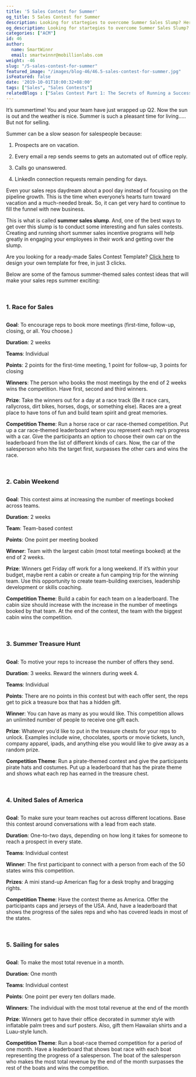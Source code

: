```yaml
---
title: '5 Sales Contest for Summer'
og_title: 5 Sales Contest for Summer
description: Looking for startegies to overcome Summer Sales Slump? Here are 5 interesting sales contests to help you with that
og_description: Looking for startegies to overcome Summer Sales Slump? Here are 5 interesting sales contests to help you with that
categories: ["ACM"]
id: 46
author:
  name: SmartWinnr
  email: smartwinnr@mobillionlabs.com
weight: -46
slug: "/5-sales-contest-for-summer"
featured_image: "/images/blog-46/46.5-sales-contest-for-summer.jpg"
isFeatured: false
date: '2019-10-01T10:00:32+08:00'
tags: ["Sales", "Sales Contests"]
relatedBlogs : ["Sales Contest Part 1: The Secrets of Running a Successful Sales Contest", "Sales Contest Part 3: 9 Proven Sales Contests that Drive Productivity", "Top 20 Sales Contest Names", "Sales Contest Communication Template"]
---
```


It’s summertime! You and your team have just wrapped up Q2. Now the sun is out and the weather is nice.  Summer is such a pleasant time for living….. But not for selling.

Summer can be a slow season for salespeople because:

1. Prospects are on vacation. 

2. Every email a rep sends seems to gets an automated out of office reply. 

3. Calls go unanswered. 

4. LinkedIn connection requests remain pending for days.

Even your sales reps daydream about a pool day instead of focusing on the pipeline growth. This is the time when everyone’s hearts turn toward vacation and a much-needed break. So, it can get very hard to continue to fill the funnel with new business. 

This is what is called **summer sales slump**. And, one of the best ways to get over this slump is to conduct some interesting and fun sales contests. Creating and running short summer sales incentive programs will help greatly in engaging your employees in their work and getting over the slump.

<div class="ml_pro_tip ml-margin-top20 ml-margin-bottom20">
  Are you looking for a ready-made <span class="ml_text_bold">Sales Contest Template?</span> <a href="https://tools.smartwinnr.com" target="_blank" class="ml_custom_link">Click here</a> to design your own template for free, in just 3 clicks.
</div>

Below are some of the famous summer-themed sales contest ideas that will make your sales reps summer exciting:

<br>

### **1. Race for Sales**

<img alt="" src="/images/blog-46/Slice (2)_pixel_quite_black_portrait.png" class="ml-padding-top0 ml-padding-bottom0">

**Goal**: To encourage reps to book more meetings (first-time, follow-up, closing, or all. You choose.)

**Duration**: 2 weeks

**Teams**: Individual

**Points**: 2 points for the first-time meeting, 1 point for follow-up, 3 points for closing

**Winners**: The person who books the most meetings by the end of 2 weeks wins the competition. Have first, second and third winners.

**Prize**: Take the winners out for a day at a race track (Be it race cars, rallycross, dirt bikes, horses, dogs, or something else). Races are a great place to have tons of fun and build team spirit and great memories.

**Competition Theme**: Run a horse race or car race-themed competition. Put up a car race-themed leaderboard where you represent each rep’s progress with a car. Give the participants an option to choose their own car on the leaderboard from the list of different kinds of cars. Now, the car of the salesperson who hits the target first, surpasses the other cars and wins the race.

<br>

### **2. Cabin Weekend**

<img alt="" src="/images/blog-46/cabin_pixel_quite_black_portrait.png" class="ml-padding-top0 ml-padding-bottom0">

**Goal**: This contest aims at increasing the number of meetings booked across teams.

**Duration**: 2 weeks

**Team**: Team-based contest 

**Points**: One point per meeting booked

**Winner**: Team with the largest cabin (most total meetings booked) at the end of 2 weeks.

**Prize**: Winners get Friday off work for a long weekend. If it’s within your budget, maybe rent a cabin or create a fun camping trip for the winning team. Use this opportunity to create team-building exercises, leadership development or skills coaching.

**Competition Theme**: Build a cabin for each team on a leaderboard. The cabin size should increase with the increase in the number of meetings booked by that team. At the end of the contest, the team with the biggest cabin wins the competition.

<br>

### **3. Summer Treasure Hunt**

<img alt="" src="/images/blog-46/hunt_pixel_quite_black_portrait.png" class="ml-padding-top0 ml-padding-bottom0">

**Goal**: To motive your reps to increase the number of offers they send.

**Duration**: 3 weeks. Reward the winners during week 4.

**Teams**: Individual

**Points**: There are no points in this contest but with each offer sent, the reps get to pick a treasure box that has a hidden gift.

**Winner**: You can have as many as you would like. This competition allows an unlimited number of people to receive one gift each.

**Prize**: Whatever you’d like to put in the treasure chests for your reps to unlock. Examples include wine, chocolates, sports or movie tickets, lunch, company apparel, ipads, and anything else you would like to give away as a random prize.

**Competition Theme**: Run a pirate-themed contest and give the participants pirate hats and costumes. Put up a leaderboard that has the pirate theme and shows what each rep has earned in the treasure chest.

<br>

### **4. United Sales of America**

<img alt="" src="/images/blog-46/USA_pixel_quite_black_portrait.png" class="ml-padding-top0 ml-padding-bottom0">

**Goal**: To make sure your team reaches out across different locations. Base this contest around conversations with a lead from each state.

**Duration**: One-to-two days, depending on how long it takes for someone to reach a prospect in every state.

**Teams**: Individual contest

**Winner**: The first participant to connect with a person from each of the 50 states wins this competition.

**Prizes**: A mini stand-up American flag for a desk trophy and bragging rights.

**Competition Theme**: Have the contest theme as America. Offer the participants caps and jerseys of the USA. And, have a leaderboard that shows the progress of the sales reps and who has covered leads in most of the states.

<br>

### **5. Sailing for sales**

<img alt="" src="/images/blog-46/Boat_pixel_quite_black_portrait.png" class="ml-padding-top0 ml-padding-bottom0">

**Goal**: To make the most total revenue in a month.

**Duration**: One month

**Teams**: Individual contest

**Points**: One point per every ten dollars made.

**Winners**: The individual with the most total revenue at the end of the month

**Prize**: Winners get to have their office decorated in summer style with inflatable palm trees and surf posters. Also, gift them Hawaiian shirts and a Luau-style lunch.

**Competition Theme**: Run a boat-race themed competition for a period of one month. Have a leaderboard that shows boat race with each boat representing the progress of a salesperson. The boat of the salesperson who makes the most total revenue by the end of the month surpasses the rest of the boats and wins the competition.